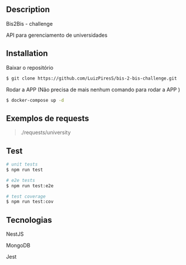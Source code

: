 ## Description

Bis2Bis - challenge

API para gerenciamento de universidades

## Installation

Baixar o repositório
```bash
$ git clone https://github.com/LuizPiresS/bis-2-bis-challenge.git
```

Rodar a APP (Não precisa de mais nenhum comando para rodar a APP )
```bash
$ docker-compose up -d
```

## Exemplos de requests
>./requests/university

## Test

```bash
# unit tests
$ npm run test

# e2e tests
$ npm run test:e2e

# test coverage
$ npm run test:cov
```

## Tecnologias
NestJS

MongoDB

Jest
